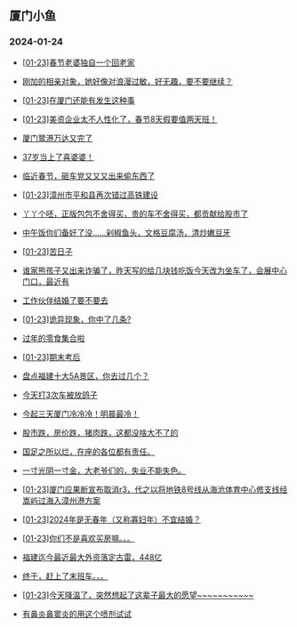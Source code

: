 ## 厦门小鱼 
### 2024-01-24

+ [[01-23]春节老婆独自一个回老家](http://bbs.xmfish.com/read-htm-tid-18139330.html)

+ [刚加的相亲对象，她好像对浪漫过敏，好无趣，要不要继续？](http://bbs.xmfish.com/read-htm-tid-18139296.html)

+ [[01-23]在厦门还能有发生这种事](http://bbs.xmfish.com/read-htm-tid-18139334.html)

+ [[01-23]美资企业太不人性化了，春节8天假要值两天班！](http://bbs.xmfish.com/read-htm-tid-18139476.html)

+ [厦门鹭港万达又完了](http://bbs.xmfish.com/read-htm-tid-18139573.html)

+ [37岁当上了喜婆婆！](http://bbs.xmfish.com/read-htm-tid-18139388.html)

+ [临近春节，砸车党又又又出来偷东西了](http://bbs.xmfish.com/read-htm-tid-18139356.html)

+ [[01-23]漳州市平和县再次错过高铁建设](http://bbs.xmfish.com/read-htm-tid-18139489.html)

+ [丫丫个呸，正版包包不舍得买，贵的车不舍得买，都贡献给股市了](http://bbs.xmfish.com/read-htm-tid-18139401.html)

+ [中午饭你们备好了没……剁椒鱼头，文格豆腐汤，清炒嫩豆牙](http://bbs.xmfish.com/read-htm-tid-18139365.html)

+ [[01-23]苦日子](http://bbs.xmfish.com/read-htm-tid-18139301.html)

+ [谁家熊孩子又出来诈骗了，昨天写的给几块钱吃饭今天改为坐车了，会展中心门口，最近有](http://bbs.xmfish.com/read-htm-tid-18139536.html)

+ [工作伙伴结婚了要不要去](http://bbs.xmfish.com/read-htm-tid-18139367.html)

+ [[01-23]诡异现象，你中了几条?](http://bbs.xmfish.com/read-htm-tid-18139439.html)

+ [过年的零食集合啦](http://bbs.xmfish.com/read-htm-tid-18139533.html)

+ [[01-23]期末考后](http://bbs.xmfish.com/read-htm-tid-18139595.html)

+ [盘点福建十大5A景区，你去过几个？](http://bbs.xmfish.com/read-htm-tid-18139613.html)

+ [今天打3次车被放鸽子](http://bbs.xmfish.com/read-htm-tid-18139666.html)

+ [今起三天厦门冷冷冷！明晨最冷！](http://bbs.xmfish.com/read-htm-tid-18139604.html)

+ [股市跌，房价跌，猪肉跌，这都没啥大不了的](http://bbs.xmfish.com/read-htm-tid-18139682.html)

+ [国足之所以烂，在座的各位都有责任。](http://bbs.xmfish.com/read-htm-tid-18139584.html)

+ [一寸光阴一寸金，大老爷们的，失业不能失色。](http://bbs.xmfish.com/read-htm-tid-18139645.html)

+ [[01-23]厦门应果断宣布取消r3，代之以将地铁8号线从海沧体育中心修支线经嵩屿过海入漳州港方案](http://bbs.xmfish.com/read-htm-tid-18139721.html)

+ [[01-23]2024年是无春年（又称寡妇年）不宜结婚？](http://bbs.xmfish.com/read-htm-tid-18139690.html)

+ [[01-23]你们不是喜欢买房嘛。。。](http://bbs.xmfish.com/read-htm-tid-18139673.html)

+ [福建迄今最近最大外资落定古雷，448亿](http://bbs.xmfish.com/read-htm-tid-18139787.html)

+ [终于，赶上了末班车。。。](http://bbs.xmfish.com/read-htm-tid-18139752.html)

+ [[01-23]今天降温了，突然想起了这辈子最大的愿望~~~~~~~~~~~](http://bbs.xmfish.com/read-htm-tid-18139711.html)

+ [有鼻炎鼻窦炎的用这个喷剂试试](http://bbs.xmfish.com/read-htm-tid-18139684.html)

